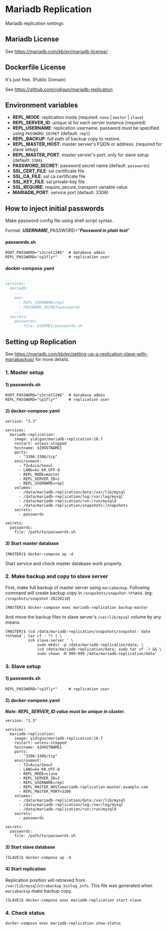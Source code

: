 # Mariadb Replication

Mariadb replication settings

## Mariadb License

See https://mariadb.com/kb/en/mariadb-license/

## Dockerfile License

It's just free. (Public Domain)

See https://github.com/yidigun/mariadb-replication

## Environment variables

- **REPL_MODE**: replication mode (required. ```none``` | ```master``` | ```slave```)
- **REPL_SERVER_ID**: unique id for each server instance (required)
- **REPL_USERNAME**: replication username. password must be specified using ```PASSWORD_SECRET``` (default: ```repl```)
- **REPL_BACKUP**: full path of backup copy to restore.
- **REPL_MASTER_HOST**: master servier's FQDN or address. (required for slave setup)
- **REPL_MASTER_PORT**: master servier's port. only for slave setup (default: ```3306```)
- **PASSWORD_SECRET**: password secret name (default: ```passwords```)
- **SSL_CERT_FILE**: ssl certificate file
- **SSL_CA_FILE**: ssl ca certificate file
- **SSL_KEY_FILE**: ssl private-key file
- **SSL_REQUIRE**: require_secure_transport variable value
- **MARIADB_PORT**: service port (default: 3306)

## How to inject initial passwords

Make password config file using shell script syntax.

Format: ***USERNAME***_PASSWORD="___Password in plain text___"

#### passwords.sh

```shell
ROOT_PASSWORD="s3cret12#$"  # database admin
REPL_PASSWORD="cp1fly*"     # replication user
```

#### docker-compose.yaml

```yaml
...
services:
  mariadb:
    ...
    env:
      - REPL_USERNAME=repl
      - PASSWORD_SECRET=passwords
    ...
  secrets:
    passwords:
      - file: ${HOME}/passwords.sh
```

## Setting up Replication

See https://mariadb.com/kb/en/setting-up-a-replication-slave-with-mariabackup/ for more details.

### 1. Master setup

#### 1) passwords.sh

```shell
ROOT_PASSWORD="s3cret12#$"  # database admin
REPL_PASSWORD="cp1fly*"     # replication user
```

#### 2) docker-compose.yaml

```shell
version: "3.3"

services:
  mariadb-replication:
    image: yidigun/mariadb-replication:10.7
    restart: unless-stopped
    hostname: ${HOSTNAME}
    ports:
      - "3306:3306/tcp"
    environment:
      - TZ=Asia/Seoul
      - LANG=ko_KR.UTF-8
      - REPL_MODE=master
      - REPL_SERVER_ID=1
      - REPL_USERNAME=repl
    volumes:
      - /data/mariadb-replication/data:/var/lib/mysql
      - /data/mariadb-replication/log:/var/log/mysql
      - /data/mariadb-replication/run:/run/mysqld
      - /data/mariadb-replication/snapshots:/snapshots
    secrets:
      - passwords

secrets:
  passwords:
    file: /path/to/passwords.sh
```

#### 3) Start master database

```shell
[MASTER]$ docker-compose up -d
```

Start service and check master database work properly.

### 2. Make backup and copy to slave server

First, make full backup of master server using ```mariabackup```.
Following command will create backup copy in ```/snapshots/snapshot-%Y%m%d```.
(eg: ```/snapshots/snapshot-20220210```)

```shell
[MASTER]$ docker-compose exec mariadb-replication backup-master
```

And move the backup files to slave server's ```/var/lib/mysql``` volume by any means.

```shell
[MASTER]$ (cd /data/mariadb-replication/snapshots/snapshot-`date +%Y%m%d`; tar cf - *) | \
          ssh slave-server ' \
              sudo mkdir -p /data/mariadb-replication/data; \
              (cd /data/mariadb-replication/data; sudo tar xf -) && \
              sudo chown -R 999:999 /data/mariadb-replication/data'
```

### 3. Slave setup

#### 1) passwords.sh

```shell
REPL_PASSWORD="cp1fly*"     # replication user
```

#### 2) docker-compose.yaml

***Note: REPL_SERVER_ID value must be unique in cluster.***

```shell
version: "3.3"

services:
  mariadb-replication:
    image: yidigun/mariadb-replication:10.7
    restart: unless-stopped
    hostname: ${HOSTNAME}
    ports:
      - "3306:3306/tcp"
    environment:
      - TZ=Asia/Seoul
      - LANG=ko_KR.UTF-8
      - REPL_MODE=slave
      - REPL_SERVER_ID=2
      - REPL_USERNAME=repl
      - REPL_MASTER_HOST=mariadb-replication-master.example.com
      - REPL_MASTER_PORT=3306
    volumes:
      - /data/mariadb-replication/data:/var/lib/mysql
      - /data/mariadb-replication/log:/var/log/mysql
      - /data/mariadb-replication/run:/run/mysqld
    secrets:
      - passwords

secrets:
  passwords:
    file: /path/to/passwords.sh
```

#### 3) Start slave database

```shell
[SLAVE]$ docker-compose up -d
```

#### 4) Start replication

Replication position will retrieved from ```/var/lib/mysql```/```xtrabackup_binlog_info```.
This file was generated when ```mariabackip``` make backup copy.

```shell
[SLAVE]$ docker-compose exec mariadb-replication start-slave
```

### 4. Check status

```shell
docker-compose exec mariadb-replication show-status
```